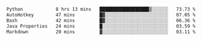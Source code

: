 <!--START_SECTION:waka-->

```txt
Python            8 hrs 13 mins   ██████████████████▒░░░░░░   73.73 %
AutoHotkey        47 mins         █▓░░░░░░░░░░░░░░░░░░░░░░░   07.05 %
Bash              42 mins         █▓░░░░░░░░░░░░░░░░░░░░░░░   06.36 %
Java Properties   24 mins         █░░░░░░░░░░░░░░░░░░░░░░░░   03.59 %
Markdown          20 mins         ▓░░░░░░░░░░░░░░░░░░░░░░░░   03.11 %
```

<!--END_SECTION:waka-->
